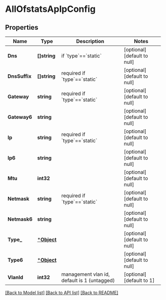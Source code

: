 # AllOfstatsApIpConfig

## Properties
Name | Type | Description | Notes
------------ | ------------- | ------------- | -------------
**Dns** | **[]string** | if &#x60;type&#x60;&#x3D;&#x3D;&#x60;static&#x60; | [optional] [default to null]
**DnsSuffix** | **[]string** | required if &#x60;type&#x60;&#x3D;&#x3D;&#x60;static&#x60; | [optional] [default to null]
**Gateway** | **string** | required if &#x60;type&#x60;&#x3D;&#x3D;&#x60;static&#x60; | [optional] [default to null]
**Gateway6** | **string** |  | [optional] [default to null]
**Ip** | **string** | required if &#x60;type&#x60;&#x3D;&#x3D;&#x60;static&#x60; | [optional] [default to null]
**Ip6** | **string** |  | [optional] [default to null]
**Mtu** | **int32** |  | [optional] [default to null]
**Netmask** | **string** | required if &#x60;type&#x60;&#x3D;&#x3D;&#x60;static&#x60; | [optional] [default to null]
**Netmask6** | **string** |  | [optional] [default to null]
**Type_** | [***Object**](.md) |  | [optional] [default to null]
**Type6** | [***Object**](.md) |  | [optional] [default to null]
**VlanId** | **int32** | management vlan id, default is 1 (untagged) | [optional] [default to 1]

[[Back to Model list]](../README.md#documentation-for-models) [[Back to API list]](../README.md#documentation-for-api-endpoints) [[Back to README]](../README.md)

